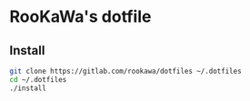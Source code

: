 # RooKaWa's dotfile

## Install

```sh
git clone https://gitlab.com/rookawa/dotfiles ~/.dotfiles
cd ~/.dotfiles
./install
```